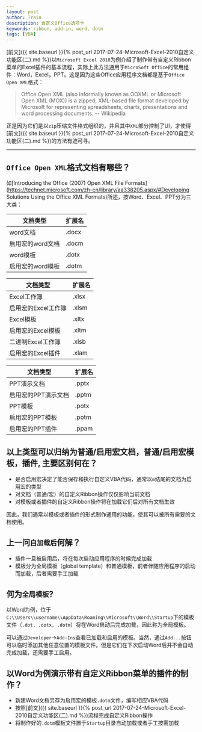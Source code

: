 ```yaml
---
layout: post
author: Train
description: 自定义Office选项卡
keywords: ribbon, add-in, word, dotm
tags: [VBA]
---
```


[前文]({{ site.baseurl }}{% post_url 2017-07-24-Microsoft-Excel-2010自定义功能区(二).md %})以`Microsoft Excel 2010`为例介绍了制作带有自定义Ribbon菜单的Excel插件的基本流程，实际上此方法通用于`MicroSoft Office`的常用组件：Word，Excel，PPT。这是因为这些Office应用程序文档都是基于`Office Open XML`格式：

> Office Open XML (also informally known as OOXML or Microsoft Open XML (MOX)) is a zipped, XML-based file format developed by Microsoft for representing spreadsheets, charts, presentations and word processing documents.
> -- Wikipedia

正是因为它们是以`zip`压缩文件格式组织的，并且其中`XML`部分控制了UI，才使得[前文]({{ site.baseurl }}{% post_url 2017-07-24-Microsoft-Excel-2010自定义功能区(二).md %})的方法有迹可寻。

---

## `Office Open XML`格式文档有哪些？

如[Introducing the Office (2007) Open XML File Formats](https://technet.microsoft.com/zh-cn/library/aa338205.aspx/#Developing Solutions Using the Office XML Formats)所述，按Word、Excel、PPT分为三大类：

文档类型 | 扩展名
--- | ---
word文档 | .docx
启用宏的word文档 | .docm
word模板 | .dotx
启用宏的word模板 | .dotm

文档类型 | 扩展名
--- | ---
Excel工作簿 | .xlsx
启用宏的Excel工作簿 | .xlsm
Excel模板 | .xltx
启用宏的Excel模板 | .xltm
二进制Excel工作簿 | .xlsb
启用宏的Excel插件 | .xlam

文档类型 | 扩展名
--- | ---
PPT演示文档 | .pptx
启用宏的PPT演示文档 | .pptm
PPT模板 | .potx
启用宏的PPT模板 | .potm
启用宏的PPT插件 | .ppam


## 以上类型可以归纳为普通/启用宏文档，普通/启用宏模板，插件, 主要区别何在？

* 是否启用宏决定了能否保存和执行自定义VBA代码，通常以`m`结尾的文档为启用宏的类型
* 对文档（普通/宏）的自定义Ribbon操作仅仅影响当前文档
* 对模板或者插件的自定义Ribbon操作将在加载它们后对所有文档生效

因此，我们通常以模板或者插件的形式制作通用的功能，使其可以被所有需要的文档使用。

## 上一问`自加载后`何解？

* 插件一旦被启用后，将在每次启动应用程序的时候完成加载
* 模板分为全局模板（global template）和普通模板，前者伴随应用程序的启动而加载，后者需要手工加载

## 何为`全局模板`?

以Word为例，位于`C:\\Users\\username\\AppData\Roaming\\Microsoft\\Word\\Startup`下的模板文件（`.dot, .dotx, .dotm`）将在Word启动后完成加载，因此称为全局模板。

可以通过`Developer`->`Add-Ins`查看已加载和启用的模板。当然，通过`Add...`按钮可以临时添加其他任意位置的模板文件。但是它们在下次启动Word后并不会自动完成加载，还需要手工启用。

## 以Word为例演示带有自定义Ribbon菜单的插件的制作？

* 新建Word文档另存为启用宏的模板`.dotm`文件，编写相应VBA代码
* 按照[前文]({{ site.baseurl }}{% post_url 2017-07-24-Microsoft-Excel-2010自定义功能区(二).md %})流程完成自定义Ribbon操作
* 将制作好的`.dotm`模板文件置于`Startup`目录自动加载或者手工按需加载
